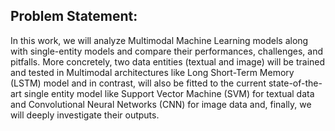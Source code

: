 ## Problem Statement:
In this work, we will analyze Multimodal Machine Learning models along with single-entity models and compare their performances, challenges, and pitfalls. More concretely, two data entities (textual and image) will be trained and tested in Multimodal architectures like Long Short-Term Memory (LSTM) model and in contrast, will also be fitted to the current state-of-the-art single entity model like Support Vector Machine (SVM) for textual data and Convolutional Neural Networks (CNN) for image data and, finally, we will deeply investigate their outputs.
